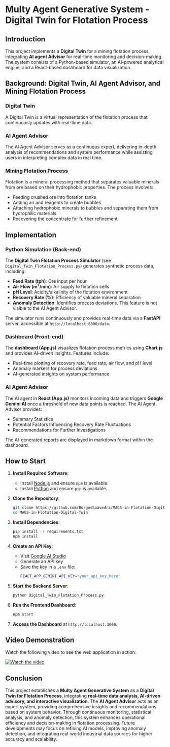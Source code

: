 # Multy Agent Generative System - Digital Twin for Flotation Process

## Introduction
This project implements a **Digital Twin** for a mining flotation process, integrating **AI agent Advisor** for real-time monitoring and decision-making. The system consists of a Python-based simulator, an AI-powered analytical engine, and a React-based dashboard for data visualization.

## Background: Digital Twin, AI Agent Advisor, and Mining Flotation Process

### Digital Twin
A Digital Twin is a virtual representation of the flotation process that continuously updates with real-time data.

### AI Agent Advisor
The AI Agent Advisor serves as a continuous expert, delivering in-depth analysis of recommendations and system performance while assisting users in interpreting complex data in real time.

### Mining Flotation Process
Flotation is a mineral processing method that separates valuable minerals from ore based on their hydrophobic properties. The process involves:
- Feeding crushed ore into flotation tanks
- Adding air and reagents to create bubbles
- Attaching hydrophobic minerals to bubbles and separating them from hydrophilic materials
- Recovering the concentrate for further refinement

## Implementation

### Python Simulation (Back-end)
The **Digital Twin Flotation Process Simulator** (see `Digital_Twin_Flotation_Process.py`) generates synthetic process data, including:
- **Feed Rate (tph)**: Ore input per hour
- **Air Flow (m³/min)**: Air supply to flotation cells
- **pH Level**: Acidity/alkalinity of the flotation environment
- **Recovery Rate (%)**: Efficiency of valuable mineral separation
- **Anomaly Detection**: Identifies process deviations. This feature is not visible to the AI Agent Advisor.

The simulator runs continuously and provides real-time data via a **FastAPI** server, accessible at `http://localhost:8000/data`.

### Dashboard (Front-end)
The **dashboard (App.js)** visualizes flotation process metrics using **Chart.js** and provides AI-driven insights. Features include:
- Real-time plotting of recovery rate, feed rate, air flow, and pH level
- Anomaly markers for process deviations
- AI-generated insights on system performance

### AI Agent Advisor
The AI agent in **React (App.js)** monitors incoming data and triggers **Google Gemini AI** once a threshold of new data points is reached. The AI Agent Advisor provides:
- Summary Statistics
- Potential Factors Influencing Recovery Rate Fluctuations
- Recommendations for Further Investigations

The AI-generated reports are displayed in markdown format within the dashboard.

## How to Start
1. **Install Required Software**:
   - Install [Node.js](https://nodejs.org/) and ensure `npm` is available.
   - Install [Python](https://www.python.org/) and ensure `pip` is available.

2. **Clone the Repository**:
   ```bash
   git clone https://github.com/BurgosSaavedra/MAGS-in-Flotation-Digital-Twin.git
   cd MAGS-in-Flotation-Digital-Twin
   ```
3. **Install Dependencies**:
   ```bash
   pip install -r requirements.txt
   npm install
   ```
4. **Create an API Key**:
   - Visit [Google AI Studio](https://aistudio.google.com/apikey)
   - Generate an API key
   - Save the key in a `.env` file:
     ```bash
     REACT_APP_GEMINI_API_KEY="your_api_key_here"
     ```
5. **Start the Backend Server**:
   ```bash
   python Digital_Twin_Flotation_Process.py
   ```
6. **Run the Frontend Dashboard**:
   ```bash
   npm start
   ```
7. **Access the Dashboard** at `http://localhost:3000`.

## Video Demonstration
Watch the following video to see the web application in action:

[![Watch the video](https://img.youtube.com/vi/fDig66ccFe4/0.jpg)](https://www.youtube.com/watch?v=fDig66ccFe4)

## Conclusion
This project establishes a **Multy Agent Generative System** as a **Digital Twin for Flotation Process**, integrating **real-time data analysis, AI-driven advisory, and interactive visualization**. The **AI Agent Advisor** acts as an expert system, providing comprehensive insights and recommendations based on system behavior. Through continuous monitoring, statistical analysis, and anomaly detection, this system enhances operational efficiency and decision-making in flotation processing. Future developments may focus on refining AI models, improving anomaly detection, and integrating real-world industrial data sources for higher accuracy and scalability.